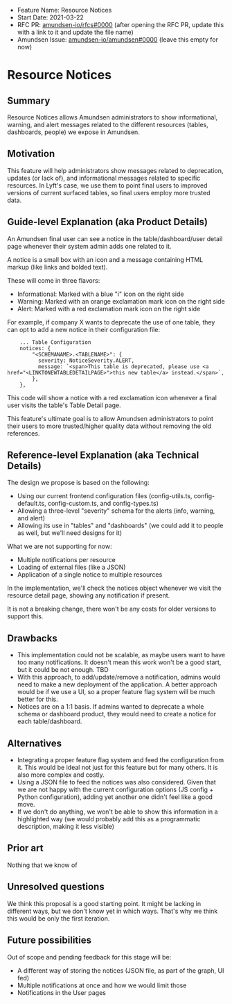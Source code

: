 - Feature Name: Resource Notices
- Start Date: 2021-03-22
- RFC PR: [amundsen-io/rfcs#0000](https://github.com/amundsen-io/rfcs/pull/0000) (after opening the RFC PR, update this with a link to it and update the file name)
- Amundsen Issue: [amundsen-io/amundsen#0000](https://github.com/amundsen-io/amundsen/issues/0000) (leave this empty for now)

# Resource Notices

## Summary

Resource Notices allows Amundsen administrators to show informational, warning, and alert messages related to the different resources (tables, dashboards, people) we expose in Amundsen.

## Motivation

This feature will help administrators show messages related to deprecation, updates (or lack of), and informational messages related to specific resources. In Lyft's case, we use them to point final users to improved versions of current surfaced tables, so final users employ more trusted data.

## Guide-level Explanation (aka Product Details)

An Amundsen final user can see a notice in the table/dashboard/user detail page whenever their system admin adds one related to it.

A notice is a small box with an icon and a message containing HTML markup (like links and bolded text).

These will come in three flavors:

- Informational: Marked with a blue "i" icon on the right side
- Warning: Marked with an orange exclamation mark icon on the right side
- Alert: Marked with a red exclamation mark icon on the right side

For example, if company X wants to deprecate the use of one table, they can opt to add a new notice in their configuration file:

```
    ... Table Configuration
    notices: {
        "<SCHEMANAME>.<TABLENAME>": {
          severity: NoticeSeverity.ALERT,
          message: `<span>This table is deprecated, please use <a href="<LINKTONEWTABLEDETAILPAGE>">this new table</a> instead.</span>`,
        },
    },
```

This code will show a notice with a red exclamation icon whenever a final user visits the table's Table Detail page.

This feature's ultimate goal is to allow Amundsen administrators to point their users to more trusted/higher quality data without removing the old references.

## Reference-level Explanation (aka Technical Details)

The design we propose is based on the following:

- Using our current frontend configuration files (config-utils.ts, config-default.ts, config-custom.ts, and config-types.ts)
- Allowing a three-level "severity" schema for the alerts (info, warning, and alert)
- Allowing its use in "tables" and "dashboards" (we could add it to people as well, but we'll need designs for it)

What we are not supporting for now:

- Multiple notifications per resource
- Loading of external files (like a JSON)
- Application of a single notice to multiple resources

In the implementation, we'll check the notices object whenever we visit the resource detail page, showing any notification if present.

It is not a breaking change, there won't be any costs for older versions to support this.

## Drawbacks

- This implementation could not be scalable, as maybe users want to have too many notifications. It doesn't mean this work won't be a good start, but it could be not enough. TBD
- With this approach, to add/update/remove a notification, admins would need to make a new deployment of the application. A better approach would be if we use a UI, so a proper feature flag system will be much better for this.
- Notices are on a 1:1 basis. If admins wanted to deprecate a whole schema or dashboard product, they would need to create a notice for each table/dashboard.

## Alternatives

- Integrating a proper feature flag system and feed the configuration from it. This would be ideal not just for this feature but for many others. It is also more complex and costly.
- Using a JSON file to feed the notices was also considered. Given that we are not happy with the current configuration options (JS config + Python configuration), adding yet another one didn't feel like a good move.
- If we don't do anything, we won't be able to show this information in a highlighted way (we would probably add this as a programmatic description, making it less visible)

## Prior art

Nothing that we know of

## Unresolved questions

We think this proposal is a good starting point. It might be lacking in different ways, but we don't know yet in which ways. That's why we think this would be only the first iteration.

## Future possibilities

Out of scope and pending feedback for this stage will be:

- A different way of storing the notices (JSON file, as part of the graph, UI fed)
- Multiple notifications at once and how we would limit those
- Notifications in the User pages
